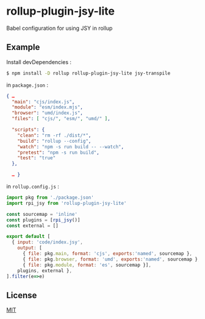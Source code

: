 # rollup-plugin-jsy-lite

Babel configuration for using JSY in rollup

## Example

Install devDependencies :

```bash
$ npm install -D rollup rollup-plugin-jsy-lite jsy-transpile
```

in `package.json` :
```json
{ …
  "main": "cjs/index.js",
  "module": "esm/index.mjs",
  "browser": "umd/index.js",
  "files": [ "cjs/", "esm/", "umd/" ],

  "scripts": {
    "clean": "rm -rf ./dist/*",
    "build": "rollup --config",
    "watch": "npm -s run build -- --watch",
    "pretest": "npm -s run build",
    "test": "true"
  },

  … }
```

in `rollup.config.js` :

```javascript
import pkg from './package.json'
import rpi_jsy from 'rollup-plugin-jsy-lite'

const sourcemap = 'inline'
const plugins = [rpi_jsy()]
const external = []

export default [
  { input: 'code/index.jsy',
    output: [
      { file: pkg.main, format: 'cjs', exports:'named', sourcemap },
      { file: pkg.browser, format: 'umd', exports:'named', sourcemap },
      { file: pkg.module, format: 'es', sourcemap }],
    plugins, external },
].filter(e=>e)
```

## License

[MIT](LICENSE)
